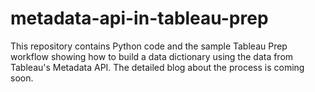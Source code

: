 # metadata-api-in-tableau-prep
This repository contains Python code and the sample Tableau Prep workflow showing how to build a data dictionary using the data from Tableau's Metadata API.  The detailed blog about the process is coming soon.
